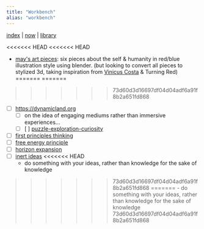 ```yaml
---
title: "Workbench"
alias: "workbench"
---
```

[index](/.md) | [now](now.md) | [library](1-library.md)

<<<<<<< HEAD
<<<<<<< HEAD
- [may's art pieces](may-pieces.md): six pieces about the self & humanity in red/blue illustration style using blender. (but looking to convert all pieces to stylized 3d, taking inspiration from [Vinicus Costa](https://viniciuscosta.tv/) & Turning Red)
=======
=======
>>>>>>> 73d60d3d16697df04d04adf6a91f8b2a651fd868
- [ ] https://dynamicland.org
	- [ ] on the idea of engaging mediums rather than immersive experiences... 
	- [ ]  [ ] [puzzle-exploration-curiosity](puzzle-exploration-curiosity.md)

- [ ] [first principles thinking](first-principles-thinking.md)
- [ ] [free energy principle](free-energy-principle.md)
- [ ] [horizon expansion](horizon-expansion.md)
- [ ] [inert ideas](Inert-Ideas.md)
<<<<<<< HEAD
	- do something with your ideas, rather than knowledge for the sake of knowledge
>>>>>>> 73d60d3d16697df04d04adf6a91f8b2a651fd868
=======
	- do something with your ideas, rather than knowledge for the sake of knowledge
>>>>>>> 73d60d3d16697df04d04adf6a91f8b2a651fd868
